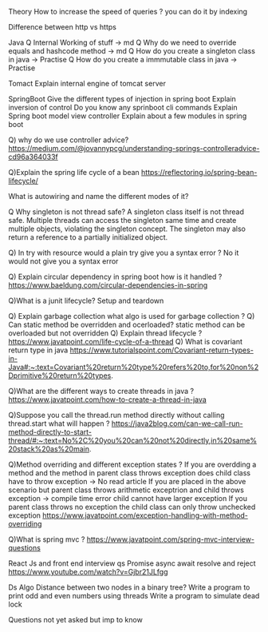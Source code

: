Theory 
How to increase the speed of queries ? you can do it by indexing

Difference between http vs https 

Java 
Q Internal Working of stuff -> md
Q Why do we need to override equals and hashcode method -> md
Q How do you create a singleton class in java -> Practise
Q How do you create a immmutable class in java -> Practise




Tomact
Explain internal engine of tomcat server


SpringBoot
Give the different types of injection in spring boot
Explain inversion of control
Do you know any sprinboot cli commands
Explain Spring boot model view controller
Explain about a few modules in spring boot

Q) why do we use controller advice?
https://medium.com/@jovannypcg/understanding-springs-controlleradvice-cd96a364033f

Q)Explain the spring life cycle of a bean
https://reflectoring.io/spring-bean-lifecycle/

What is autowiring and name the different modes of it?

Q Why singleton is not thread safe?
A singleton class itself is not thread safe. Multiple threads can access the singleton same time and create multiple objects, violating the singleton concept. The singleton may also return a reference to a partially initialized object.

Q) In try with resource would a plain try give you a syntax error ? No it would not give you a syntax error 

Q) Explain circular dependency in spring boot how is it handled ?
https://www.baeldung.com/circular-dependencies-in-spring

Q)What is a junit lifecycle?
Setup and teardown

Q) Explain garbage collection what algo is used for garbage collection ?
Q) Can static method be overridden and ocerloaded? static method can be overloaded but not overridden 
Q) Explain thread lifecycle ?
https://www.javatpoint.com/life-cycle-of-a-thread
Q) What is covariant return type in java
https://www.tutorialspoint.com/Covariant-return-types-in-Java#:~:text=Covariant%20return%20type%20refers%20to,for%20non%2Dprimitive%20return%20types.

Q)What are the different ways to create threads in java ?
https://www.javatpoint.com/how-to-create-a-thread-in-java

Q)Suppose you call the thread.run method directly without calling thread.start what will happen ?
https://java2blog.com/can-we-call-run-method-directly-to-start-thread/#:~:text=No%2C%20you%20can%20not%20directly,in%20same%20stack%20as%20main.

Q)Method overriding and different exception states ?
If you are overdding a method and the method in parent class throws exception does child class have to throw exception -> No read article
If you are placed in the above scenario but parent class throws arithmetic exceptrion and child throws exception -> compile time error child cannot have larger exception
If you parent class throws no exception the child class can only throw unchecked exception
https://www.javatpoint.com/exception-handling-with-method-overriding

Q)What is spring mvc ?
https://www.javatpoint.com/spring-mvc-interview-questions




React Js and front end interview qs
Promise async await resolve and reject
https://www.youtube.com/watch?v=Gjbr21JLfgg


Ds Algo
Distance between two nodes in a binary tree?
Write a program to print odd and even numbers using threads
Write a program to simulate dead lock 

Questions not yet asked but imp to know
